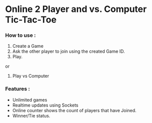 # Online 2 Player and vs. Computer Tic-Tac-Toe

### How to use :

1. Create a Game
2. Ask the other player to join using the created Game ID.
3. Play.

or

1. Play vs Computer

### Features :

-   Unlimited games
-   Realtime updates using Sockets
-   Online counter shows the count of players that have Joined.
-   Winner/Tie status.
